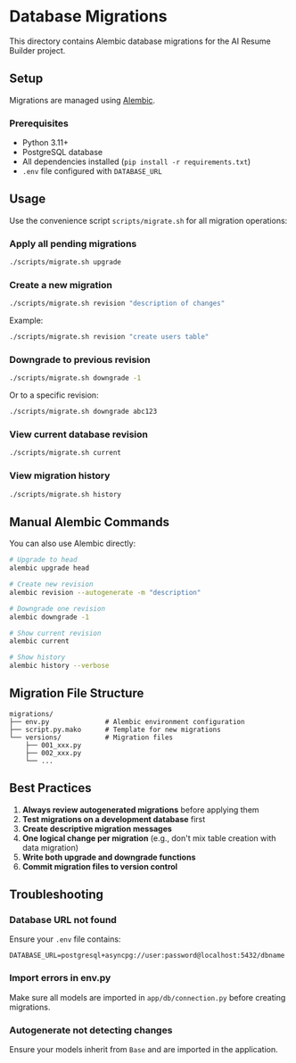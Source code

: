 # Database Migrations

This directory contains Alembic database migrations for the AI Resume Builder project.

## Setup

Migrations are managed using [Alembic](https://alembic.sqlalchemy.org/).

### Prerequisites

-   Python 3.11+
-   PostgreSQL database
-   All dependencies installed (`pip install -r requirements.txt`)
-   `.env` file configured with `DATABASE_URL`

## Usage

Use the convenience script `scripts/migrate.sh` for all migration operations:

### Apply all pending migrations

```bash
./scripts/migrate.sh upgrade
```

### Create a new migration

```bash
./scripts/migrate.sh revision "description of changes"
```

Example:

```bash
./scripts/migrate.sh revision "create users table"
```

### Downgrade to previous revision

```bash
./scripts/migrate.sh downgrade -1
```

Or to a specific revision:

```bash
./scripts/migrate.sh downgrade abc123
```

### View current database revision

```bash
./scripts/migrate.sh current
```

### View migration history

```bash
./scripts/migrate.sh history
```

## Manual Alembic Commands

You can also use Alembic directly:

```bash
# Upgrade to head
alembic upgrade head

# Create new revision
alembic revision --autogenerate -m "description"

# Downgrade one revision
alembic downgrade -1

# Show current revision
alembic current

# Show history
alembic history --verbose
```

## Migration File Structure

```
migrations/
├── env.py              # Alembic environment configuration
├── script.py.mako      # Template for new migrations
└── versions/           # Migration files
    ├── 001_xxx.py
    ├── 002_xxx.py
    └── ...
```

## Best Practices

1. **Always review autogenerated migrations** before applying them
2. **Test migrations on a development database** first
3. **Create descriptive migration messages**
4. **One logical change per migration** (e.g., don't mix table creation with data migration)
5. **Write both upgrade and downgrade functions**
6. **Commit migration files to version control**

## Troubleshooting

### Database URL not found

Ensure your `.env` file contains:

```
DATABASE_URL=postgresql+asyncpg://user:password@localhost:5432/dbname
```

### Import errors in env.py

Make sure all models are imported in `app/db/connection.py` before creating migrations.

### Autogenerate not detecting changes

Ensure your models inherit from `Base` and are imported in the application.
